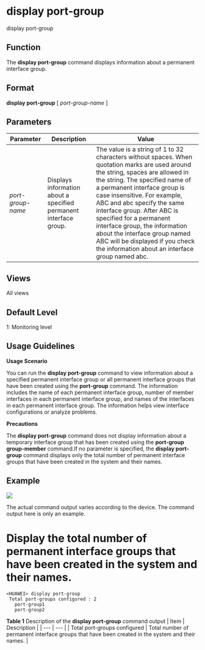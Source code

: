 display port-group
==================

display port-group

Function
--------



The **display port-group** command displays information about a permanent interface group.




Format
------

**display port-group** [ *port-group-name* ]


Parameters
----------

| Parameter | Description | Value |
| --- | --- | --- |
| *port-group-name* | Displays information about a specified permanent interface group. | The value is a string of 1 to 32 characters without spaces.  When quotation marks are used around the string, spaces are allowed in the string.  The specified name of a permanent interface group is case insensitive. For example, ABC and abc specify the same interface group. After ABC is specified for a permanent interface group, the information about the interface group named ABC will be displayed if you check the information about an interface group named abc. |



Views
-----

All views


Default Level
-------------

1: Monitoring level


Usage Guidelines
----------------

**Usage Scenario**



You can run the **display port-group** command to view information about a specified permanent interface group or all permanent interface groups that have been created using the **port-group** command. The information includes the name of each permanent interface group, number of member interfaces in each permanent interface group, and names of the interfaces in each permanent interface group. The information helps view interface configurations or analyze problems.



**Precautions**



The **display port-group** command does not display information about a temporary interface group that has been created using the **port-group group-member** command.If no parameter is specified, the **display port-group** command displays only the total number of permanent interface groups that have been created in the system and their names.




Example
-------

![](../public_sys-resources/note_3.0-en-us.png) 

The actual command output varies according to the device. The command output here is only an example.


# Display the total number of permanent interface groups that have been created in the system and their names.
```
<HUAWEI> display port-group
 Total port-groups configured : 2
   port-group1
   port-group2

```

**Table 1** Description of the **display port-group** command output
| Item | Description |
| --- | --- |
| Total port-groups configured | Total number of permanent interface groups that have been created in the system and their names. |
